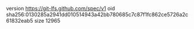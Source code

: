 version https://git-lfs.github.com/spec/v1
oid sha256:0130285a2941dd010514943a42bb780685c7c87f1fc862ce5726a2c61832eab5
size 12965
